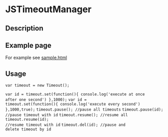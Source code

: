 JSTimeoutManager
================

## Description


## Example page
For example see [sample.html](https://github.com/h0x91b/JSTimeoutManager/blob/master/sample.html)

## Usage


<code>var timeout = new Timeout();</code>

<code>var id = timeout.set(function(){ console.log('execute at once after one second') },1000);</code>
<code>var id = timeout.set(function(){ console.log('execute every second') },1000,true);</code>
<code>timeout.pause(); //pause all timeouts</code>
<code>timeout.pause(id); //pause timeout with id</code>
<code>timeout.resume(); //resume all</code>
<code>timeout.resume(id); //resume timeout with id</code>
<code>timeout.del(id); //pause and delete timeout by id</code>
